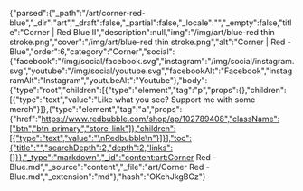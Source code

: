 {"parsed":{"_path":"/art/corner-red-blue","_dir":"art","_draft":false,"_partial":false,"_locale":"","_empty":false,"title":"Corner | Red Blue II","description":null,"img":"/img/art/blue-red thin stroke.png","cover":"/img/art/blue-red thin stroke.png","alt":"Corner | Red - Blue","order":6,"category":"Corner","social":{"facebook":"/img/social/facebook.svg","instagram":"/img/social/instagram.svg","youtube":"/img/social/youtube.svg","facebookAlt":"Facebook","instagramAlt":"Instagram","youtubeAlt":"Youtube"},"body":{"type":"root","children":[{"type":"element","tag":"p","props":{},"children":[{"type":"text","value":"Like what you see? Support me with some merch"}]},{"type":"element","tag":"a","props":{"href":"https://www.redbubble.com/shop/ap/102789408","className":["btn","btn-primary","store-link"]},"children":[{"type":"text","value":"\nRedbubble\n"}]}],"toc":{"title":"","searchDepth":2,"depth":2,"links":[]}},"_type":"markdown","_id":"content:art:Corner  Red - Blue.md","_source":"content","_file":"art/Corner  Red - Blue.md","_extension":"md"},"hash":"OKchJkgBCz"}